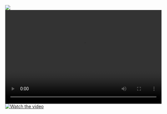 ![](https://img.qzrx.net/uploadimg/image/20210923/20210923092834_87650.jpg)
<video src="//player.bilibili.com/player.html?aid=70289603&bvid=BV1jJ411F7w9&cid=121773090&page=1" controls="controls" width="500" height="300">您的浏览器不支持播放该视频！</video>
[![Watch the video](https://raw.github.com/GabLeRoux/WebMole/master/ressources/WebMole_Youtube_Video.png)](http://player.bilibili.com/player.html?aid=70289603&bvid=BV1jJ411F7w9&cid=121773090&page=1)
